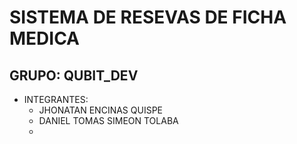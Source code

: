 # SISTEMA DE RESEVAS DE FICHA MEDICA

## GRUPO: QUBIT_DEV

- INTEGRANTES:
  - JHONATAN ENCINAS QUISPE
  - DANIEL TOMAS SIMEON TOLABA
  -
